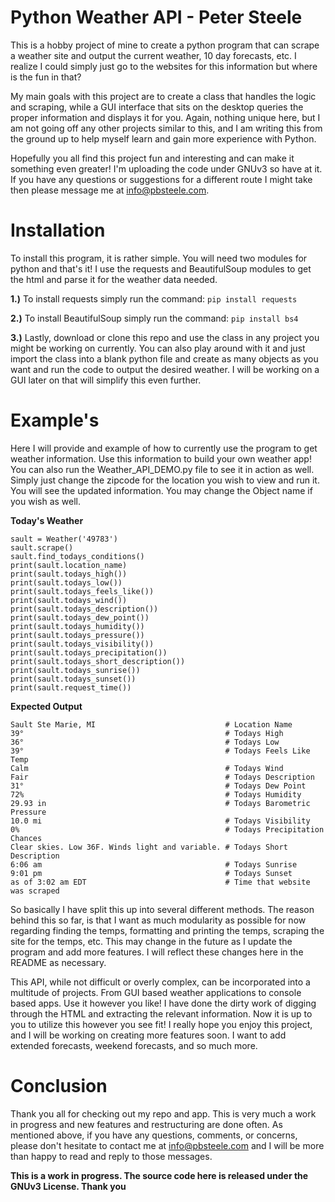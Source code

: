 # Python Weather API - Peter Steele
This is a hobby project of mine to create a python program that can scrape a weather site and output the current weather, 10 day forecasts, etc. I realize I could simply just go to the websites for this information but where is the fun in that? 

My main goals with this project are to create a class that handles the logic and scraping, while a GUI interface that sits on the desktop queries the proper information and displays it for you. Again, nothing unique here, but I am not going off any other projects similar to this, and I am writing this from the ground up to help myself learn and gain more experience with Python. 

Hopefully you all find this project fun and interesting and can make it something even greater! I'm uploading the 
code under GNUv3 so have at it. If you have any questions or suggestions for a different route I might take then 
please message me at info@pbsteele.com.

# Installation
To install this program, it is rather simple. You will need two modules for python and that's it! I use the requests and BeautifulSoup modules to get the html and parse it for the weather data needed. 

**1.)** To install requests simply run the command:
```pip install requests```

**2.)** To install BeautifulSoup simply run the command:
```pip install bs4```

**3.)** Lastly, download or clone this repo and use the class in any project you might be working on currently. You can also play around with it and just import the class into a blank python file and create as many objects as you want and run the code to output the desired weather. I will be working on a GUI later on that will simplify this even further. 

# Example's
Here I will provide and example of how to currently use the program to get weather information. Use this information 
to build your own weather app! You can also run the Weather_API_DEMO.py file to see it in action as well. Simply just change the zipcode for the location you wish to view and run it. You will see the updated information. You may change the Object name if you wish as well. 

**Today's Weather**
```
sault = Weather('49783')
sault.scrape()
sault.find_todays_conditions()
print(sault.location_name)
print(sault.todays_high())
print(sault.todays_low())
print(sault.todays_feels_like())
print(sault.todays_wind())
print(sault.todays_description())
print(sault.todays_dew_point())
print(sault.todays_humidity())
print(sault.todays_pressure())
print(sault.todays_visibility())
print(sault.todays_precipitation())
print(sault.todays_short_description())
print(sault.todays_sunrise())
print(sault.todays_sunset())
print(sault.request_time())
```
**Expected Output**
```
Sault Ste Marie, MI                             # Location Name
39°                                             # Todays High
36°                                             # Todays Low
39°                                             # Todays Feels Like Temp
Calm                                            # Todays Wind
Fair                                            # Todays Description
31°                                             # Todays Dew Point
72%                                             # Todays Humidity
29.93 in                                        # Todays Barometric Pressure
10.0 mi                                         # Todays Visibility
0%                                              # Todays Precipitation Chances
Clear skies. Low 36F. Winds light and variable. # Todays Short Description
6:06 am                                         # Todays Sunrise
9:01 pm                                         # Todays Sunset
as of 3:02 am EDT                               # Time that website was scraped
```
So basically I have split this up into several different methods. The reason behind this so far, is that 
I want as much modularity as possible for now regarding finding the temps, formatting and printing the temps, 
scraping the site for the temps, etc. This may change in the future as I update the program and add more features. I will reflect these changes here in the README as necessary.

This API, while not difficult or overly complex, can be incorporated into a multitude of projects. From GUI based weather applications to console based apps. Use it however you like! I have done the dirty work of digging through the HTML and extracting the relevant information. Now it is up to you to utilize this however you see fit! I really hope you enjoy this project, and I will be working on creating more features soon. I want to add extended forecasts, weekend forecasts, and so much more. 

# Conclusion
Thank you all for checking out my repo and app. This is very much a work in progress and new features and 
restructuring are done often. As mentioned above, if you have any questions, comments, or concerns, please don't 
hesitate to contact me at info@pbsteele.com and I will be more than happy to read and reply to those messages. 

**This is a work in progress. The source code here is released under the GNUv3 License. Thank you**
